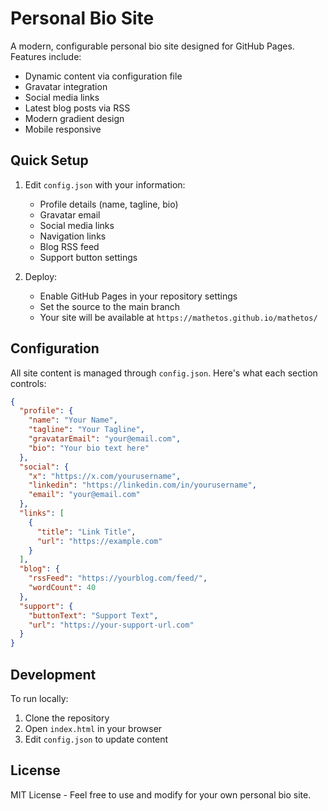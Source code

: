# Personal Bio Site

A modern, configurable personal bio site designed for GitHub Pages. Features include:
- Dynamic content via configuration file
- Gravatar integration
- Social media links
- Latest blog posts via RSS
- Modern gradient design
- Mobile responsive

## Quick Setup

1. Edit `config.json` with your information:
   - Profile details (name, tagline, bio)
   - Gravatar email
   - Social media links
   - Navigation links
   - Blog RSS feed
   - Support button settings

2. Deploy:
   - Enable GitHub Pages in your repository settings
   - Set the source to the main branch
   - Your site will be available at `https://mathetos.github.io/mathetos/`

## Configuration

All site content is managed through `config.json`. Here's what each section controls:

```json
{
  "profile": {
    "name": "Your Name",
    "tagline": "Your Tagline",
    "gravatarEmail": "your@email.com",
    "bio": "Your bio text here"
  },
  "social": {
    "x": "https://x.com/yourusername",
    "linkedin": "https://linkedin.com/in/yourusername",
    "email": "your@email.com"
  },
  "links": [
    {
      "title": "Link Title",
      "url": "https://example.com"
    }
  ],
  "blog": {
    "rssFeed": "https://yourblog.com/feed/",
    "wordCount": 40
  },
  "support": {
    "buttonText": "Support Text",
    "url": "https://your-support-url.com"
  }
}
```

## Development

To run locally:
1. Clone the repository
2. Open `index.html` in your browser
3. Edit `config.json` to update content

## License

MIT License - Feel free to use and modify for your own personal bio site. 